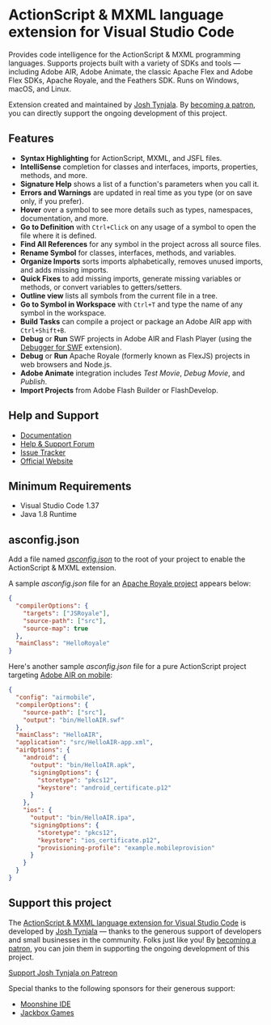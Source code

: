 # ActionScript & MXML language extension for Visual Studio Code

Provides code intelligence for the ActionScript & MXML programming languages. Supports projects built with a variety of SDKs and tools — including Adobe AIR, Adobe Animate, the classic Apache Flex and Adobe Flex SDKs, Apache Royale, and the Feathers SDK. Runs on Windows, macOS, and Linux.

Extension created and maintained by [Josh Tynjala](https://patreon.com/josht). By [becoming a patron](https://www.patreon.com/bePatron?c=203199), you can directly support the ongoing development of this project.

## Features

- **Syntax Highlighting** for ActionScript, MXML, and JSFL files.
- **IntelliSense** completion for classes and interfaces, imports, properties, methods, and more.
- **Signature Help** shows a list of a function's parameters when you call it.
- **Errors and Warnings** are updated in real time as you type (or on save only, if you prefer).
- **Hover** over a symbol to see more details such as types, namespaces, documentation, and more.
- **Go to Definition** with `Ctrl+Click` on any usage of a symbol to open the file where it is defined.
- **Find All References** for any symbol in the project across all source files.
- **Rename Symbol** for classes, interfaces, methods, and variables.
- **Organize Imports** sorts imports alphabetically, removes unused imports, and adds missing imports.
- **Quick Fixes** to add missing imports, generate missing variables or methods, or convert variables to getters/setters.
- **Outline view** lists all symbols from the current file in a tree.
- **Go to Symbol in Workspace** with `Ctrl+T` and type the name of any symbol in the workspace.
- **Build Tasks** can compile a project or package an Adobe AIR app with `Ctrl+Shift+B`.
- **Debug** or **Run** SWF projects in Adobe AIR and Flash Player (using the [Debugger for SWF](https://marketplace.visualstudio.com/items?itemName=bowlerhatllc.vscode-swf-debug) extension).
- **Debug** or **Run** Apache Royale (formerly known as FlexJS) projects in web browsers and Node.js.
- **Adobe Animate** integration includes _Test Movie_, _Debug Movie_, and _Publish_.
- **Import Projects** from Adobe Flash Builder or FlashDevelop.

## Help and Support

- [Documentation](https://github.com/BowlerHatLLC/vscode-as3mxml/wiki)
- [Help & Support Forum](https://github.com/BowlerHatLLC/vscode-as3mxml/discussions)
- [Issue Tracker](https://github.com/BowlerHatLLC/vscode-as3mxml/issues)
- [Official Website](https://as3mxml.com/)

## Minimum Requirements

- Visual Studio Code 1.37
- Java 1.8 Runtime

## asconfig.json

Add a file named [_asconfig.json_](https://github.com/BowlerHatLLC/vscode-as3mxml/wiki/asconfig.json) to the root of your project to enable the ActionScript & MXML extension.

A sample _asconfig.json_ file for an [Apache Royale project](https://github.com/BowlerHatLLC/vscode-as3mxml/wiki/Create-a-new-ActionScript-project-in-Visual-Studio-Code-that-targets-Apache-Royale) appears below:

```json
{
  "compilerOptions": {
    "targets": ["JSRoyale"],
    "source-path": ["src"],
    "source-map": true
  },
  "mainClass": "HelloRoyale"
}
```

Here's another sample _asconfig.json_ file for a pure ActionScript project targeting [Adobe AIR on mobile](https://github.com/BowlerHatLLC/vscode-as3mxml/wiki/Create-a-new-ActionScript-project-in-Visual-Studio-Code-that-targets-Adobe-AIR-for-mobile-platforms):

```json
{
  "config": "airmobile",
  "compilerOptions": {
    "source-path": ["src"],
    "output": "bin/HelloAIR.swf"
  },
  "mainClass": "HelloAIR",
  "application": "src/HelloAIR-app.xml",
  "airOptions": {
    "android": {
      "output": "bin/HelloAIR.apk",
      "signingOptions": {
        "storetype": "pkcs12",
        "keystore": "android_certificate.p12"
      }
    },
    "ios": {
      "output": "bin/HelloAIR.ipa",
      "signingOptions": {
        "storetype": "pkcs12",
        "keystore": "ios_certificate.p12",
        "provisioning-profile": "example.mobileprovision"
      }
    }
  }
}
```

## Support this project

The [ActionScript & MXML language extension for Visual Studio Code](https://marketplace.visualstudio.com/items?itemName=bowlerhatllc.vscode-as3mxml) is developed by [Josh Tynjala](http://patreon.com/josht) — thanks to the generous support of developers and small businesses in the community. Folks just like you! By [becoming a patron](https://www.patreon.com/bePatron?c=203199), you can join them in supporting the ongoing development of this project.

[Support Josh Tynjala on Patreon](http://patreon.com/josht)

Special thanks to the following sponsors for their generous support:

- [Moonshine IDE](https://moonshine-ide.com/)
- [Jackbox Games](https://jackboxgames.com)